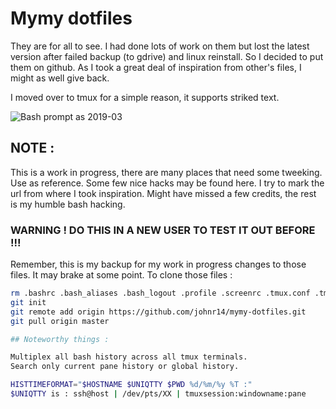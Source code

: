 

# Mymy dotfiles

They are for all to see. I had done lots of work on them but lost the latest version after failed backup (to gdrive) and linux reinstall.
So I decided to put them on github. As I took a great deal of inspiration from other's files, I might as well give back.

I moved over to tmux for a simple reason, it supports striked text.

![Bash prompt as 2019-03](https://user-images.githubusercontent.com/5272079/54505513-89b1a000-490e-11e9-8497-5b7a0ef2c3f8.png)

## NOTE :
This is a work in progress, there are many places that need some tweeking.
Use as reference. Some few nice hacks may be found here. I try to mark the url from where I took inspiration. Might have missed a few credits, the rest is my humble bash hacking.


### WARNING ! DO THIS IN A NEW USER TO TEST IT OUT BEFORE !!!
Remember, this is my backup for my work in progress changes to those files. It may brake at some point.
To clone those files : 
```bash
rm .bashrc .bash_aliases .bash_logout .profile .screenrc .tmux.conf .tmux.remote .tmux.renew.sh .vimrc
git init
git remote add origin https://github.com/johnr14/mymy-dotfiles.git
git pull origin master

## Noteworthy things :

Multiplex all bash history across all tmux terminals.
Search only current pane history or global history. 

HISTTIMEFORMAT="$HOSTNAME $UNIQTTY $PWD %d/%m/%y %T :"
$UNIQTTY is : ssh@host | /dev/pts/XX | tmuxsession:windowname:pane  

